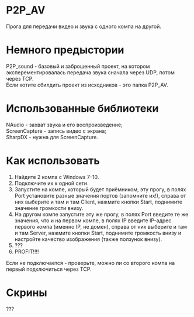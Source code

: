 # P2P_AV
Прога для передачи видео и звука с одного компа на другой.

# Немного предыстории
P2P_sound - базовый и заброшенный проект, на котором эксперементировалась передача звука сначала через UDP, потом через TCP.<br>
Если хотите сбилдить проект из исходников - это папка P2P_AV.

# Использованные библиотеки
NAudio - захват звука и его воспроизведение;<br>
ScreenCapture - запись видео с экрана;<br>
SharpDX - нужна для ScreenCapture.

# Как использовать
1. Найдите 2 компа с Windows 7-10.
2. Подключите их к одной сети.
3. Запустите на компе, который будет приёмником, эту прогу, в полях Port установите разные значения портов (запомните их!), справа от них выберите и там и там Client, нажмите кнопки Start, поднимите значение громкости внизу.
4. На другом компе запустите эту же прогу, в полях Port введите те же значения, что и на первом компе, в полях IP введите IP-адрес первого компа (именно IP, не домен), справа от них выберите и там и там Server, нажмите кнопки Start, поднимите громкость внизу и настройте качество изображения (также ползунок внизу).
5. ???
6. PROFIT!!!!

Если не подключается - проверьте, можно ли со второго компа на первый подключиться через TCP.

# Скрины
???